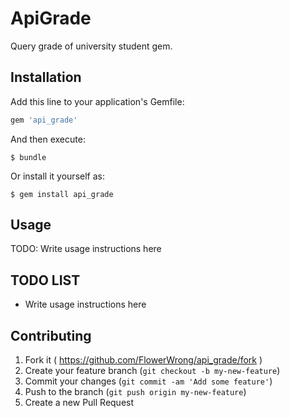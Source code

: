 # ApiGrade

Query grade of university student gem.

## Installation

Add this line to your application's Gemfile:

```ruby
gem 'api_grade'
```

And then execute:

    $ bundle

Or install it yourself as:

    $ gem install api_grade

## Usage

TODO: Write usage instructions here

## TODO LIST

* Write usage instructions here

## Contributing

1. Fork it ( https://github.com/FlowerWrong/api_grade/fork )
2. Create your feature branch (`git checkout -b my-new-feature`)
3. Commit your changes (`git commit -am 'Add some feature'`)
4. Push to the branch (`git push origin my-new-feature`)
5. Create a new Pull Request
